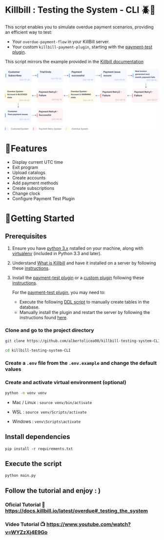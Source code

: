 # Killbill : Testing the System - CLI 🪲🤑

This script enables you to simulate overdue payment scenarios, providing an efficient way to test:

- Your `overdue-payment-flow` in your KillBill server.
- Your custom `killbill-payment-plugin`, starting with the [payment-test plugin](https://github.com/killbill/killbill-payment-test-plugin).

This script mirrors the example provided in the [Killbill documentation](https://docs.killbill.io/latest/overdue#_testing_the_system)

![overdue test flow](./doc/overdue-test-flow.svg)

# 🔧Features

- Display current UTC time
- Exit program
- Upload catalogs
- Create accounts
- Add payment methods
- Create subscriptions
- Change clock
- Configure Payment Test Plugin

# 🚀Getting Started

## Prerequisites

1. Ensure you have [python 3.x](https://www.python.org/) nstalled on your machine, along with [virtualenv](https://pypi.org/project/virtualenv/) (included in Python 3.3 and later).

2. Understand [What is Killbill](https://docs.killbill.io/latest/what_is_kill_bill) and have it installed on a server by following these [instructions](https://docs.killbill.io/latest/getting_started#installation).

3. Install the [payment-test plugin](https://github.com/killbill/killbill-payment-test-plugin) or a [custom plugin](https://docs.killbill.io/latest/plugin_development) following these [instructions](https://docs.killbill.io/latest/plugin_installation).

   For the [payment-test plugin](https://github.com/killbill/killbill-payment-test-plugin), you may need to:

   - Execute the following [DDL script](https://github.com/killbill/killbill-payment-test-plugin/blob/master/src/main/resources/ddl.sql) to manually create tables in the database.
   - Manually install the plugin and restart the server by following the instructions found [here](https://github.com/killbill/killbill-payment-test-plugin).

### Clone and go to the project directory

```bash
git clone https://github.com/albertolicea00/killbill-testing-system-CLI.git
```

```bash
cd killbill-testing-system-CLI
```

### Create a `.env` file from the `.env.example` and change the default values

### Create and activate virtual environment (optional)

```bash
python -m venv venv
```

- Mac / Linux : `source venv/bin/activate`

- WSL : `source venv/Scripts/activate`

- Windows : `venv\Scripts\activate`

## Install dependencies

```
pip install -r requirements.txt
```

## Execute the script

```
python main.py
```

## Follow the tutorial and enjoy : )

### Oficial Tutorial 📃 https://docs.killbill.io/latest/overdue#_testing_the_system

### Video Tutorial 📺 https://www.youtube.com/watch?v=WYZzXj4E9Go

<!-- [![Watch the video](https://img.youtube.com/vi/WYZzXj4E9Go/maxresdefault.jpg)](https://www.youtube.com/watch?v=WYZzXj4E9Go) -->
